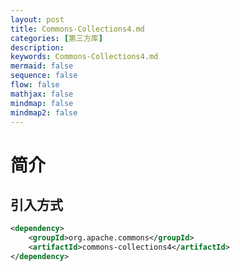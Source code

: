 ```yaml
---
layout: post
title: Commons-Collections4.md
categories: [第三方库]
description: 
keywords: Commons-Collections4.md
mermaid: false
sequence: false
flow: false
mathjax: false
mindmap: false
mindmap2: false
---
```

# 简介

## 引入方式

```xml
<dependency>
    <groupId>org.apache.commons</groupId>
    <artifactId>commons-collections4</artifactId>
</dependency>
```


